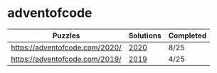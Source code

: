 # adventofcode

| Puzzles | Solutions | Completed |
| --- | --- | --- | 
| https://adventofcode.com/2020/ | [2020](2020/) | 8/25 |
| https://adventofcode.com/2019/ | [2019](2019/) | 4/25 |
